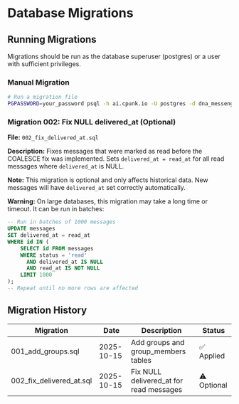 # Database Migrations

## Running Migrations

Migrations should be run as the database superuser (postgres) or a user with sufficient privileges.

### Manual Migration

```bash
# Run a migration file
PGPASSWORD=your_password psql -h ai.cpunk.io -U postgres -d dna_messenger -f migrations/001_add_groups.sql
```

### Migration 002: Fix NULL delivered_at (Optional)

**File:** `002_fix_delivered_at.sql`

**Description:** Fixes messages that were marked as read before the COALESCE fix was implemented. Sets `delivered_at = read_at` for all read messages where `delivered_at` is NULL.

**Note:** This migration is optional and only affects historical data. New messages will have `delivered_at` set correctly automatically.

**Warning:** On large databases, this migration may take a long time or timeout. It can be run in batches:

```sql
-- Run in batches of 1000 messages
UPDATE messages
SET delivered_at = read_at
WHERE id IN (
    SELECT id FROM messages
    WHERE status = 'read'
      AND delivered_at IS NULL
      AND read_at IS NOT NULL
    LIMIT 1000
);
-- Repeat until no more rows are affected
```

## Migration History

| Migration | Date | Description | Status |
|-----------|------|-------------|--------|
| 001_add_groups.sql | 2025-10-15 | Add groups and group_members tables | ✅ Applied |
| 002_fix_delivered_at.sql | 2025-10-15 | Fix NULL delivered_at for read messages | ⚠️ Optional |
